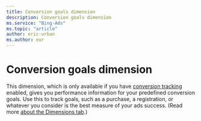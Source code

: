 ```yaml
---
title: Conversion goals dimension
description: Conversion goals dimension
ms.service: "Bing-Ads"
ms.topic: "article"
author: eric-urban
ms.author: eur
---
```


# Conversion goals dimension

This dimension, which is only available if you have [conversion tracking](../hlp_BA_CONC_UETv2WhatIsCT.md) enabled, gives you performance information    for your predefined conversion goals. Use this to track goals, such as a purchase, a registration, or whatever you    consider is the best measure of your ads success. (Read more [about the Dimensions tab](../hlp_BA_CONC_AboutDimensionsTab.md).)


